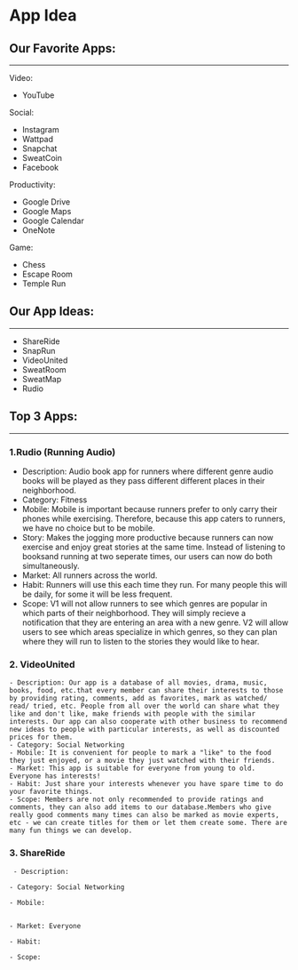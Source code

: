 # App Idea

## Our Favorite Apps:
____________________________________
Video:
- YouTube

Social:
- Instagram
- Wattpad
- Snapchat
- SweatCoin
- Facebook

Productivity:
- Google Drive
- Google Maps
- Google Calendar
- OneNote

Game:
- Chess
- Escape Room
- Temple Run


## Our App Ideas:
_________________________________________
- ShareRide
- SnapRun
- VideoUnited
- SweatRoom
- SweatMap
- Rudio


## Top 3 Apps:
_______________________________________
 ### 1.Rudio (Running Audio)
   - Description: Audio book app for runners where different genre audio books will be played as they pass different different places in their neighborhood. 
   - Category: Fitness 
   - Mobile: Mobile is important because runners prefer to only carry their phones while exercising. Therefore, because this app caters to runners, we have no choice but to be mobile. 
   - Story: Makes the jogging more productive because runners can now exercise and enjoy great stories at the same time. Instead of listening to booksand running at two seperate times, our users can now do both simultaneously. 
   - Market: All runners across the world. 
   - Habit: Runners will use this each time they run. For many people this will be daily, for some it will be less frequent. 
   - Scope: V1 will not allow runners to see which genres are popular in which parts of their neighborhood. They will simply recieve a notification that they are entering an area with a new genre. V2 will allow users to see which areas specialize in which genres, so they can plan where they will run to listen to the stories they would like to hear.

 ### 2. VideoUnited
    - Description: Our app is a database of all movies, drama, music, books, food, etc.that every member can share their interests to those by providing rating, comments, add as favorites, mark as watched/ read/ tried, etc. People from all over the world can share what they like and don't like, make friends with people with the similar interests. Our app can also cooperate with other business to recommend new ideas to people with particular interests, as well as discounted prices for them.
    - Category: Social Networking
    - Mobile: It is convenient for people to mark a "like" to the food they just enjoyed, or a movie they just watched with their friends.
    - Market: This app is suitable for everyone from young to old. Everyone has interests!
    - Habit: Just share your interests whenever you have spare time to do your favorite things.
    - Scope: Members are not only recommended to provide ratings and comments, they can also add items to our database.Members who give really good comments many times can also be marked as movie experts, etc - we can create titles for them or let them create some. There are many fun things we can develop.
  
### 3. ShareRide
     - Description: 

    - Category: Social Networking

    - Mobile:

    
    - Market: Everyone

    - Habit: 

    - Scope: 



